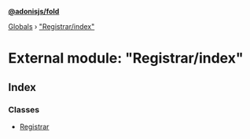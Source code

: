 **[@adonisjs/fold](../README.md)**

[Globals](../README.md) › ["Registrar/index"](_registrar_index_.md)

# External module: "Registrar/index"

## Index

### Classes

* [Registrar](../classes/_registrar_index_.registrar.md)